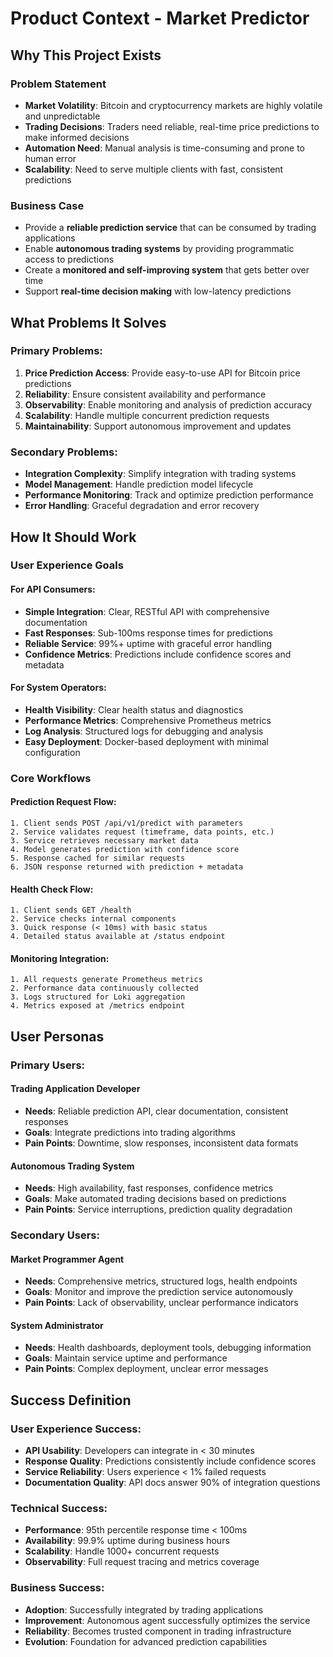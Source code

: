 # Product Context - Market Predictor

## Why This Project Exists

### Problem Statement
- **Market Volatility**: Bitcoin and cryptocurrency markets are highly volatile and unpredictable
- **Trading Decisions**: Traders need reliable, real-time price predictions to make informed decisions
- **Automation Need**: Manual analysis is time-consuming and prone to human error
- **Scalability**: Need to serve multiple clients with fast, consistent predictions

### Business Case
- Provide a **reliable prediction service** that can be consumed by trading applications
- Enable **autonomous trading systems** by providing programmatic access to predictions
- Create a **monitored and self-improving system** that gets better over time
- Support **real-time decision making** with low-latency predictions

## What Problems It Solves

### Primary Problems:
1. **Price Prediction Access**: Provide easy-to-use API for Bitcoin price predictions
2. **Reliability**: Ensure consistent availability and performance
3. **Observability**: Enable monitoring and analysis of prediction accuracy
4. **Scalability**: Handle multiple concurrent prediction requests
5. **Maintainability**: Support autonomous improvement and updates

### Secondary Problems:
- **Integration Complexity**: Simplify integration with trading systems
- **Model Management**: Handle prediction model lifecycle
- **Performance Monitoring**: Track and optimize prediction performance
- **Error Handling**: Graceful degradation and error recovery

## How It Should Work

### User Experience Goals

#### For API Consumers:
- **Simple Integration**: Clear, RESTful API with comprehensive documentation
- **Fast Responses**: Sub-100ms response times for predictions
- **Reliable Service**: 99%+ uptime with graceful error handling
- **Confidence Metrics**: Predictions include confidence scores and metadata

#### For System Operators:
- **Health Visibility**: Clear health status and diagnostics
- **Performance Metrics**: Comprehensive Prometheus metrics
- **Log Analysis**: Structured logs for debugging and analysis
- **Easy Deployment**: Docker-based deployment with minimal configuration

### Core Workflows

#### Prediction Request Flow:
```
1. Client sends POST /api/v1/predict with parameters
2. Service validates request (timeframe, data points, etc.)
3. Service retrieves necessary market data
4. Model generates prediction with confidence score
5. Response cached for similar requests
6. JSON response returned with prediction + metadata
```

#### Health Check Flow:
```
1. Client sends GET /health
2. Service checks internal components
3. Quick response (< 10ms) with basic status
4. Detailed status available at /status endpoint
```

#### Monitoring Integration:
```
1. All requests generate Prometheus metrics
2. Performance data continuously collected
3. Logs structured for Loki aggregation
4. Metrics exposed at /metrics endpoint
```

## User Personas

### Primary Users:

#### Trading Application Developer
- **Needs**: Reliable prediction API, clear documentation, consistent responses
- **Goals**: Integrate predictions into trading algorithms
- **Pain Points**: Downtime, slow responses, inconsistent data formats

#### Autonomous Trading System
- **Needs**: High availability, fast responses, confidence metrics
- **Goals**: Make automated trading decisions based on predictions
- **Pain Points**: Service interruptions, prediction quality degradation

### Secondary Users:

#### Market Programmer Agent
- **Needs**: Comprehensive metrics, structured logs, health endpoints
- **Goals**: Monitor and improve the prediction service autonomously
- **Pain Points**: Lack of observability, unclear performance indicators

#### System Administrator
- **Needs**: Health dashboards, deployment tools, debugging information
- **Goals**: Maintain service uptime and performance
- **Pain Points**: Complex deployment, unclear error messages

## Success Definition

### User Experience Success:
- **API Usability**: Developers can integrate in < 30 minutes
- **Response Quality**: Predictions consistently include confidence scores
- **Service Reliability**: Users experience < 1% failed requests
- **Documentation Quality**: API docs answer 90% of integration questions

### Technical Success:
- **Performance**: 95th percentile response time < 100ms
- **Availability**: 99.9% uptime during business hours
- **Scalability**: Handle 1000+ concurrent requests
- **Observability**: Full request tracing and metrics coverage

### Business Success:
- **Adoption**: Successfully integrated by trading applications
- **Improvement**: Autonomous agent successfully optimizes the service
- **Reliability**: Becomes trusted component in trading infrastructure
- **Evolution**: Foundation for advanced prediction capabilities 